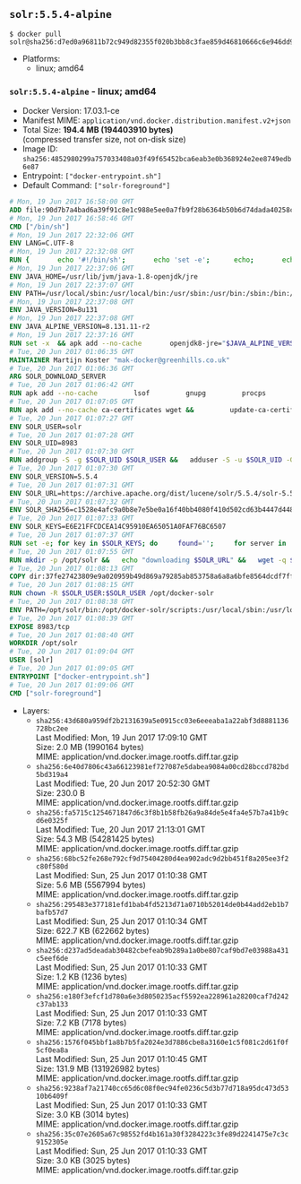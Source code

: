 ## `solr:5.5.4-alpine`

```console
$ docker pull solr@sha256:d7ed0a96811b72c949d82355f020b3bb8c3fae859d46810666c6e946dd968394
```

-	Platforms:
	-	linux; amd64

### `solr:5.5.4-alpine` - linux; amd64

-	Docker Version: 17.03.1-ce
-	Manifest MIME: `application/vnd.docker.distribution.manifest.v2+json`
-	Total Size: **194.4 MB (194403910 bytes)**  
	(compressed transfer size, not on-disk size)
-	Image ID: `sha256:4852980299a757033408a03f49f65452bca6eab3e0b368924e2ee8749edb6e87`
-	Entrypoint: `["docker-entrypoint.sh"]`
-	Default Command: `["solr-foreground"]`

```dockerfile
# Mon, 19 Jun 2017 16:58:00 GMT
ADD file:90d7b7a4bad6a39f91c8e1c988e5ee0a7fb9f28b6364b50b6d74dada40258cca in / 
# Mon, 19 Jun 2017 16:58:46 GMT
CMD ["/bin/sh"]
# Mon, 19 Jun 2017 22:32:06 GMT
ENV LANG=C.UTF-8
# Mon, 19 Jun 2017 22:32:08 GMT
RUN { 		echo '#!/bin/sh'; 		echo 'set -e'; 		echo; 		echo 'dirname "$(dirname "$(readlink -f "$(which javac || which java)")")"'; 	} > /usr/local/bin/docker-java-home 	&& chmod +x /usr/local/bin/docker-java-home
# Mon, 19 Jun 2017 22:37:06 GMT
ENV JAVA_HOME=/usr/lib/jvm/java-1.8-openjdk/jre
# Mon, 19 Jun 2017 22:37:07 GMT
ENV PATH=/usr/local/sbin:/usr/local/bin:/usr/sbin:/usr/bin:/sbin:/bin:/usr/lib/jvm/java-1.8-openjdk/jre/bin:/usr/lib/jvm/java-1.8-openjdk/bin
# Mon, 19 Jun 2017 22:37:08 GMT
ENV JAVA_VERSION=8u131
# Mon, 19 Jun 2017 22:37:08 GMT
ENV JAVA_ALPINE_VERSION=8.131.11-r2
# Mon, 19 Jun 2017 22:37:16 GMT
RUN set -x 	&& apk add --no-cache 		openjdk8-jre="$JAVA_ALPINE_VERSION" 	&& [ "$JAVA_HOME" = "$(docker-java-home)" ]
# Tue, 20 Jun 2017 01:06:35 GMT
MAINTAINER Martijn Koster "mak-docker@greenhills.co.uk"
# Tue, 20 Jun 2017 01:06:36 GMT
ARG SOLR_DOWNLOAD_SERVER
# Tue, 20 Jun 2017 01:06:42 GMT
RUN apk add --no-cache         lsof         gnupg         procps         tar         bash
# Tue, 20 Jun 2017 01:07:05 GMT
RUN apk add --no-cache ca-certificates wget &&         update-ca-certificates
# Tue, 20 Jun 2017 01:07:27 GMT
ENV SOLR_USER=solr
# Tue, 20 Jun 2017 01:07:28 GMT
ENV SOLR_UID=8983
# Tue, 20 Jun 2017 01:07:30 GMT
RUN addgroup -S -g $SOLR_UID $SOLR_USER &&   adduser -S -u $SOLR_UID -G $SOLR_USER -g $SOLR_USER $SOLR_USER
# Tue, 20 Jun 2017 01:07:30 GMT
ENV SOLR_VERSION=5.5.4
# Tue, 20 Jun 2017 01:07:31 GMT
ENV SOLR_URL=https://archive.apache.org/dist/lucene/solr/5.5.4/solr-5.5.4.tgz
# Tue, 20 Jun 2017 01:07:32 GMT
ENV SOLR_SHA256=c1528e4afc9a0b8e7e5be0a16f40bb4080f410d502cd63b4447d448c49e9f500
# Tue, 20 Jun 2017 01:07:33 GMT
ENV SOLR_KEYS=E6E21FFCDCEA14C95910EA65051A0FAF76BC6507
# Tue, 20 Jun 2017 01:07:37 GMT
RUN set -e; for key in $SOLR_KEYS; do     found='';     for server in       ha.pool.sks-keyservers.net       hkp://keyserver.ubuntu.com:80       hkp://p80.pool.sks-keyservers.net:80       pgp.mit.edu     ; do       echo "  trying $server for $key";       gpg --keyserver "$server" --keyserver-options timeout=10 --recv-keys "$key" && found=yes && break;     done;     test -z "$found" && echo >&2 "error: failed to fetch $key from several disparate servers -- network issues?" && exit 1;   done;   exit 0
# Tue, 20 Jun 2017 01:07:55 GMT
RUN mkdir -p /opt/solr &&   echo "downloading $SOLR_URL" &&   wget -q $SOLR_URL -O /opt/solr.tgz &&   echo "downloading $SOLR_URL.asc" &&   wget -q $SOLR_URL.asc -O /opt/solr.tgz.asc &&   echo "$SOLR_SHA256 */opt/solr.tgz" | sha256sum -c - &&   (>&2 ls -l /opt/solr.tgz /opt/solr.tgz.asc) &&   gpg --batch --verify /opt/solr.tgz.asc /opt/solr.tgz &&   tar -C /opt/solr --extract --file /opt/solr.tgz --strip-components=1 &&   rm /opt/solr.tgz* &&   rm -Rf /opt/solr/docs/ &&   mkdir -p /opt/solr/server/solr/lib /opt/solr/server/solr/mycores &&   sed -i -e 's/#SOLR_PORT=8983/SOLR_PORT=8983/' /opt/solr/bin/solr.in.sh &&   sed -i -e '/-Dsolr.clustering.enabled=true/ a SOLR_OPTS="$SOLR_OPTS -Dsun.net.inetaddr.ttl=60 -Dsun.net.inetaddr.negative.ttl=60"' /opt/solr/bin/solr.in.sh &&   chown -R $SOLR_USER:$SOLR_USER /opt/solr &&   mkdir /docker-entrypoint-initdb.d /opt/docker-solr/
# Tue, 20 Jun 2017 01:08:13 GMT
COPY dir:37fe27423809e9a020959b49d869a79285ab853758a6a8a6bfe8564dcdf7ff56 in /opt/docker-solr/scripts 
# Tue, 20 Jun 2017 01:08:15 GMT
RUN chown -R $SOLR_USER:$SOLR_USER /opt/docker-solr
# Tue, 20 Jun 2017 01:08:38 GMT
ENV PATH=/opt/solr/bin:/opt/docker-solr/scripts:/usr/local/sbin:/usr/local/bin:/usr/sbin:/usr/bin:/sbin:/bin:/usr/lib/jvm/java-1.8-openjdk/jre/bin:/usr/lib/jvm/java-1.8-openjdk/bin
# Tue, 20 Jun 2017 01:08:39 GMT
EXPOSE 8983/tcp
# Tue, 20 Jun 2017 01:08:40 GMT
WORKDIR /opt/solr
# Tue, 20 Jun 2017 01:09:04 GMT
USER [solr]
# Tue, 20 Jun 2017 01:09:05 GMT
ENTRYPOINT ["docker-entrypoint.sh"]
# Tue, 20 Jun 2017 01:09:06 GMT
CMD ["solr-foreground"]
```

-	Layers:
	-	`sha256:43d680a959df2b2131639a5e0915cc03e6eeeaba1a22abf3d8881136728bc2ee`  
		Last Modified: Mon, 19 Jun 2017 17:09:10 GMT  
		Size: 2.0 MB (1990164 bytes)  
		MIME: application/vnd.docker.image.rootfs.diff.tar.gzip
	-	`sha256:6e40d7806c43a66123981ef727087e5dabea9084a00cd28bccd782bd5bd319a4`  
		Last Modified: Tue, 20 Jun 2017 20:52:30 GMT  
		Size: 230.0 B  
		MIME: application/vnd.docker.image.rootfs.diff.tar.gzip
	-	`sha256:fa5715c1254671847d6c3f8b1b58fb26a9a84de5e4fa4e57b7a41b9cd6e0325f`  
		Last Modified: Tue, 20 Jun 2017 21:13:01 GMT  
		Size: 54.3 MB (54281425 bytes)  
		MIME: application/vnd.docker.image.rootfs.diff.tar.gzip
	-	`sha256:68bc52fe268e792cf9d75404280d4ea902adc9d2bb451f8a205ee3f2c80f580d`  
		Last Modified: Sun, 25 Jun 2017 01:10:38 GMT  
		Size: 5.6 MB (5567994 bytes)  
		MIME: application/vnd.docker.image.rootfs.diff.tar.gzip
	-	`sha256:295483e377181efd1bab4fd5213d71a0710b52014de0b44add2eb1b7bafb57d7`  
		Last Modified: Sun, 25 Jun 2017 01:10:34 GMT  
		Size: 622.7 KB (622662 bytes)  
		MIME: application/vnd.docker.image.rootfs.diff.tar.gzip
	-	`sha256:d237ad5deadab30482cbefeab9b289a1a0be807caf9bd7e03988a431c5eef6de`  
		Last Modified: Sun, 25 Jun 2017 01:10:33 GMT  
		Size: 1.2 KB (1236 bytes)  
		MIME: application/vnd.docker.image.rootfs.diff.tar.gzip
	-	`sha256:e180f3efcf1d780a6e3d8050235acf5592ea228961a28200caf7d242c37ab133`  
		Last Modified: Sun, 25 Jun 2017 01:10:33 GMT  
		Size: 7.2 KB (7178 bytes)  
		MIME: application/vnd.docker.image.rootfs.diff.tar.gzip
	-	`sha256:1576f045bbf1a8b7b5fa2024e3d7886cbe8a3160e1c5f081c2d61f0f5cf0ea8a`  
		Last Modified: Sun, 25 Jun 2017 01:10:45 GMT  
		Size: 131.9 MB (131926982 bytes)  
		MIME: application/vnd.docker.image.rootfs.diff.tar.gzip
	-	`sha256:9238af7a21740cc65d6c08f0ec94fe0236c5d3b77d718a95dc473d5310b6409f`  
		Last Modified: Sun, 25 Jun 2017 01:10:33 GMT  
		Size: 3.0 KB (3014 bytes)  
		MIME: application/vnd.docker.image.rootfs.diff.tar.gzip
	-	`sha256:35c07e2605a67c98552fd4b161a30f3284223c3fe89d2241475e7c3c9152305e`  
		Last Modified: Sun, 25 Jun 2017 01:10:33 GMT  
		Size: 3.0 KB (3025 bytes)  
		MIME: application/vnd.docker.image.rootfs.diff.tar.gzip
